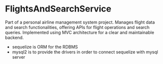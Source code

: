 # FlightsAndSearchService
Part of a personal airline management system project. Manages flight data and search functionalities, offering APIs for flight operations and search queries. Implemented using MVC architecture for a clear and maintainable backend.


- sequelize is ORM for the RDBMS
- mysql2 is to provide the drivers in order to connect sequelize with mysql server